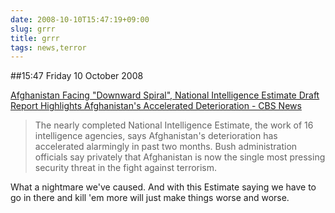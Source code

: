 ```yaml
---
date: 2008-10-10T15:47:19+09:00
slug: grrr
title: grrr
tags: news,terror
---
```


##15:47 Friday 10 October 2008

[Afghanistan Facing "Downward Spiral", National Intelligence Estimate Draft Report Highlights Afghanistan's Accelerated Deterioration - CBS News](http://www.cbsnews.com/stories/2008/10/09/terror/main4512442.shtml?source=RSSattr=HOME_4512442)


> The nearly completed National Intelligence Estimate, the work of 16 intelligence agencies, says Afghanistan's deterioration has accelerated alarmingly in past two months. Bush administration officials say privately that Afghanistan is now the single most pressing security threat in the fight against terrorism. 



What a nightmare we've caused.  And with this Estimate saying we have to go in there and kill 'em more will just make things worse and worse.
